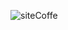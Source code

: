 ![siteCoffe](https://user-images.githubusercontent.com/83802470/119096683-42416580-b9ea-11eb-9c1e-7cdeae2ef5f4.jpeg)


